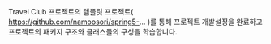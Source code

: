 
 Travel Club 프로젝트의 템플릿 프로젝트( https://github.com/namoosori/spring5-... )를 통해 프로젝트 개발설정을 완료하고 프로젝트의 패키지 구조와 클래스들의 구성을 학습합니다.

